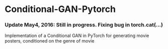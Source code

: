 # Conditional-GAN-Pytorch
### Update May4, 2016: Still in progress. Fixing bug in torch.cat(...)
Implementation of a Conditional GAN in PyTorch for generating movie posters, conditioned on the genre of movie
